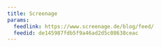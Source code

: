 ```yaml
---
title: Screenage
params:
  feedlink: https://www.screenage.de/blog/feed/
  feedid: de145987fdb5f9a46ad2d5c08638ceac
---
```

